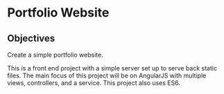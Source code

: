 # Portfolio Website

## Objectives
Create a simple portfolio website. 

This is a front end project with a simple server set up to serve back static files. The main focus of this project will be on AngularJS with multiple views, controllers, and a service. This project also uses ES6.
